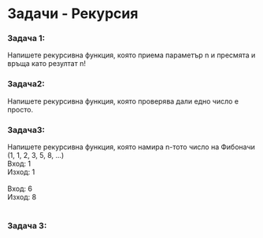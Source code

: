 # Задачи - Рекурсия

### Задача 1:
Напишете рекурсивна функция, която приема параметър n и пресмята и връща като резултат n!

### Задача2: 
Напишете рекурсивна функция, която проверява дали едно число е просто.<br>


### Задача3: 
Напишете рекурсивна функция, която намира n-тото число на Фибоначи (1, 1, 2, 3, 5, 8, ...)<br>
Вход: 1<br>
Изход: 1<br>
<br>
Вход: 6<br>
Изход: 8<br><br>

### Задача 3:

